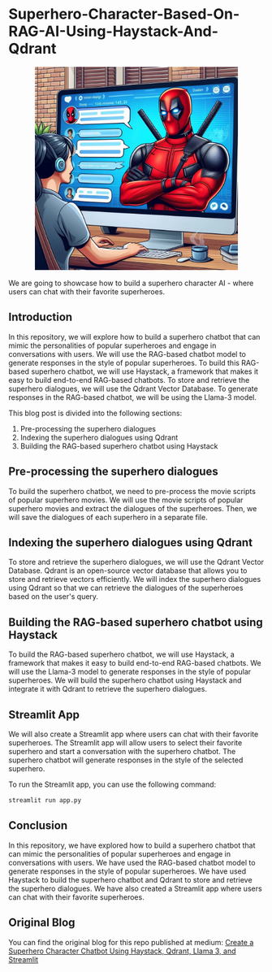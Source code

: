 # Superhero-Character-Based-On-RAG-AI-Using-Haystack-And-Qdrant

<p align="center">
  <img src="assets/cover.jpeg" alt="Superhero Character AI" height="400" />
</p>

We are going to showcase how to build a superhero character AI - where users can chat with their favorite superheroes.

## Introduction
In this repository, we will explore how to build a superhero chatbot that can mimic the personalities of popular superheroes and engage in conversations with users. We will use the RAG-based chatbot model to generate responses in the style of popular superheroes. To build this RAG-based superhero chatbot, we will use Haystack, a framework that makes it easy to build end-to-end RAG-based chatbots. To store and retrieve the superhero dialogues, we will use the Qdrant Vector Database. To generate responses in the RAG-based chatbot, we will be using the Llama-3 model.

This blog post is divided into the following sections:
1. Pre-processing the superhero dialogues
2. Indexing the superhero dialogues using Qdrant
3. Building the RAG-based superhero chatbot using Haystack

## Pre-processing the superhero dialogues
To build the superhero chatbot, we need to pre-process the movie scripts of popular superhero movies. We will use the movie scripts of popular superhero movies and extract the dialogues of the superheroes. Then, we will save the dialogues of each superhero in a separate file.

## Indexing the superhero dialogues using Qdrant
To store and retrieve the superhero dialogues, we will use the Qdrant Vector Database. Qdrant is an open-source vector database that allows you to store and retrieve vectors efficiently. We will index the superhero dialogues using Qdrant so that we can retrieve the dialogues of the superheroes based on the user's query.

## Building the RAG-based superhero chatbot using Haystack
To build the RAG-based superhero chatbot, we will use Haystack, a framework that makes it easy to build end-to-end RAG-based chatbots. We will use the Llama-3 model to generate responses in the style of popular superheroes. We will build the superhero chatbot using Haystack and integrate it with Qdrant to retrieve the superhero dialogues.

## Streamlit App
We will also create a Streamlit app where users can chat with their favorite superheroes. The Streamlit app will allow users to select their favorite superhero and start a conversation with the superhero chatbot. The superhero chatbot will generate responses in the style of the selected superhero.

To run the Streamlit app, you can use the following command:
```bash
streamlit run app.py
```

## Conclusion
In this repository, we have explored how to build a superhero chatbot that can mimic the personalities of popular superheroes and engage in conversations with users. We have used the RAG-based chatbot model to generate responses in the style of popular superheroes. We have used Haystack to build the superhero chatbot and Qdrant to store and retrieve the superhero dialogues. We have also created a Streamlit app where users can chat with their favorite superheroes.

## Original Blog
You can find the original blog for this repo published at medium: [Create a Superhero Character Chatbot Using Haystack, Qdrant, Llama 3, and Streamlit
](https://medium.com/@quamernasim/create-a-superhero-character-chatbot-using-haystack-qdrant-llama-3-and-streamlit-dca3fe4f3ced)

